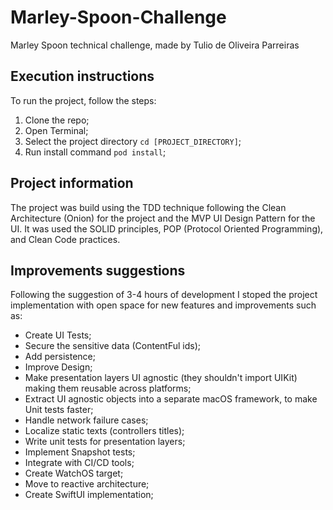 # Marley-Spoon-Challenge

Marley Spoon technical challenge, made by Tulio de Oliveira Parreiras

## Execution instructions

To run the project, follow the steps:

1. Clone the repo;
2. Open Terminal;
3. Select the project directory ```cd [PROJECT_DIRECTORY]```;
4. Run install command ```pod install```;

## Project information

The project was build using the TDD technique following the Clean Architecture (Onion) for the project and the MVP UI Design Pattern for the UI. It was used the SOLID principles, POP (Protocol Oriented Programming), and Clean Code practices.

## Improvements suggestions

Following the suggestion of 3-4 hours of development I stoped the project implementation with open space for new features and improvements such as:

- Create UI Tests;
- Secure the sensitive data (ContentFul ids);
- Add persistence;
- Improve Design;
- Make presentation layers UI agnostic (they shouldn't import UIKit) making them reusable across platforms;
- Extract UI agnostic objects into a separate macOS framework, to make Unit tests faster;
- Handle network failure cases;
- Localize static texts (controllers titles);
- Write unit tests for presentation layers;
- Implement Snapshot tests;
- Integrate with CI/CD tools;
- Create WatchOS target;
- Move to reactive architecture;
- Create SwiftUI implementation;
